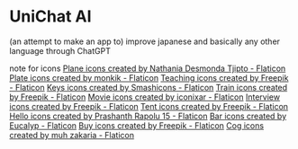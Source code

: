 # UniChat AI

(an attempt to make an app to) improve japanese and basically any other language through ChatGPT

note for icons
<a href="https://www.flaticon.com/free-icons/plane" title="plane icons">Plane icons created by Nathania Desmonda Tjipto - Flaticon</a>
<a href="https://www.flaticon.com/free-icons/plate" title="plate icons">Plate icons created by monkik - Flaticon</a>
<a href="https://www.flaticon.com/free-icons/teaching" title="teaching icons">Teaching icons created by Freepik - Flaticon</a>
<a href="https://www.flaticon.com/free-icons/keys" title="keys icons">Keys icons created by Smashicons - Flaticon</a>
<a href="https://www.flaticon.com/free-icons/train" title="train icons">Train icons created by Freepik - Flaticon</a>
<a href="https://www.flaticon.com/free-icons/movie" title="movie icons">Movie icons created by iconixar - Flaticon</a>
<a href="https://www.flaticon.com/free-icons/interview" title="interview icons">Interview icons created by Freepik - Flaticon</a>
<a href="https://www.flaticon.com/free-icons/tent" title="tent icons">Tent icons created by Freepik - Flaticon</a>
<a href="https://www.flaticon.com/free-icons/hello" title="hello icons">Hello icons created by Prashanth Rapolu 15 - Flaticon</a>
<a href="https://www.flaticon.com/free-icons/bar" title="bar icons">Bar icons created by Eucalyp - Flaticon</a>
<a href="https://www.flaticon.com/free-icons/buy" title="buy icons">Buy icons created by Freepik - Flaticon</a>
<a href="https://www.flaticon.com/free-icons/cog" title="cog icons">Cog icons created by muh zakaria - Flaticon</a>